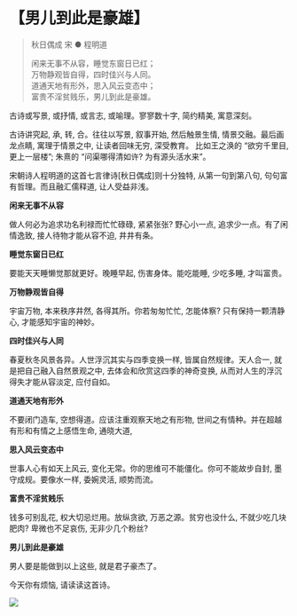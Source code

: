 # 【男儿到此是豪雄】

> 秋日偶成 宋 ● 程明道
>
> 闲来无事不从容，睡觉东窗日已红；    
> 万物静观皆自得，四时佳兴与人同。    
> 道通天地有形外，思入风云变态中；    
> 富贵不淫贫贱乐，男儿到此是豪雄。


古诗或写景, 或抒情, 或言志, 或喻理。寥寥数十字, 简约精美, 寓意深刻。

古诗讲究起, 承, 转, 合。往往以写景, 叙事开始, 然后触景生情, 情景交融。最后画龙点睛, 寓理于情景之中, 让读者回味无穷, 深受教育。
比如王之涣的 “欲穷千里目, 更上一层楼”; 朱熹的 “问渠哪得清如许? 为有源头活水来”。

宋朝诗人程明道的这首七言律诗[秋日偶成]则十分独特, 从第一句到第八句, 句句富有哲理。而且融汇儒释道, 让人受益非浅。

**闲来无事不从容** 

做人何必为追求功名利禄而忙忙碌碌, 紧紧张张? 野心小一点, 追求少一点。有了闲情逸致, 接人待物才能从容不迫, 井井有条。

**睡觉东窗日已红** 

要能天天睡懒觉那就更好。晚睡早起, 伤害身体。能吃能睡, 少吃多睡, 才叫富贵。

**万物静观皆自得**

宇宙万物, 本来秩序井然, 各得其所。你若匆匆忙忙, 怎能体察? 只有保持一颗清静心, 才能感知宇宙的神妙。

**四时佳兴与人同** 

春夏秋冬风景各异。人世浮沉其实与四季变换一样, 皆属自然规律。天人合一, 就是把自己融入自然景观之中, 去体会和欣赏这四季的神奇变换, 从而对人生的浮沉得失才能从容淡定, 应付自如。

**道通天地有形外** 

不要闭门造车, 空想得道。应该注重观察天地之有形物, 世间之有情种。并在超越有形和有情之上感悟生命, 通晓大道,

**思入风云变态中** 

世事人心有如天上风云, 变化无常。你的思维可不能僵化。你可不能故步自封, 墨守成规。要像水一样, 委婉灵活, 顺势而流。

**富贵不淫贫贱乐** 

钱多可别乱花, 权大切忌烂用。放纵贪欲, 万恶之源。贫穷也没什么, 不就少吃几块肥肉? 卑微也不足哀伤, 无非少几个粉丝? 

**男儿到此是豪雄**

男人要是能做到以上这些, 就是君子豪杰了。

今天你有烦恼, 请读读这首诗。 

![](06.jpg)